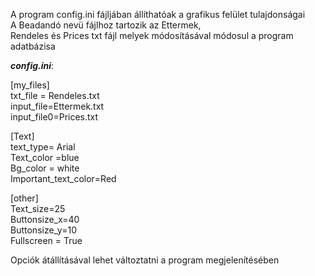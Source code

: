 A program config.ini fájljában állíthatóak a grafikus felület tulajdonságai \
A Beadandó nevü fájlhoz tartozik az Ettermek,\
Rendeles és Prices txt fájl melyek módosításával módosul a program adatbázisa

***config.ini***:


[my_files]\
txt_file = Rendeles.txt\
input_file=Ettermek.txt\
input_file0=Prices.txt

[Text]\
text_type= Arial\
Text_color =blue\
Bg_color = white\
Important_text_color=Red

[other]\
Text_size=25\
Buttonsize_x=40\
Buttonsize_y=10\
Fullscreen = True

Opciók átállításával lehet változtatni a program megjelenítésében
